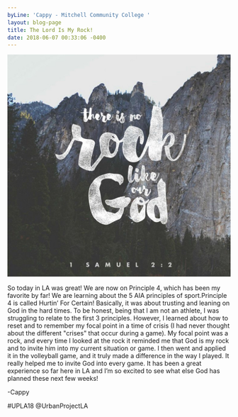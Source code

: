 ```yaml
---
byLine: 'Cappy - Mitchell Community College '
layout: blog-page
title: The Lord Is My Rock!
date: 2018-06-07 00:33:06 -0400
---
```

![](/uploads/2018/06/07/IMG_7F29F117B0EB-1.jpg)

So today in LA was great! We are now on Principle 4, which has been my favorite by far!  We are learning about the 5 AIA principles of sport.Principle 4 is called Hurtin’ For Certain! Basically, it was about trusting and leaning on God in the hard times. To be honest, being that I am not an athlete, I was struggling to relate to the first 3 principles.  However, I learned about how to reset and to remember my focal point in a time of crisis (I had never thought about the different "crises" that occur during a game). My focal point was a rock, and every time I looked at the rock it reminded me that God is my rock and to invite him into my current situation or game. I then went and applied it in the volleyball game, and it truly made a difference in the way I played.  It really helped me to invite God into every game. It has been a great experience so far here in LA and I’m so excited to see what else God has planned these next few weeks!

-Cappy

\#UPLA18  @UrbanProjectLA